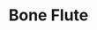 ---
templateKey: blog-post
featuredpost: false
featuredimage: /assets/Bone_Flute.png
title: Bone Flute
description: Artifacts
testfield: 238
---